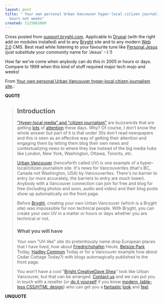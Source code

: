 ```yaml
---
layout: post
title: " Your own personal Urban Vancouver hyper-local citizen journalism site in
  hours not weeks"
created: 1115061069
---
```

<p>Cross posted from <a href="http://support.bryght.com/articles/personal-urban-vancouver-hyper-local-citizen-journalism-site">support.bryght.com</a>.  Applicable to <a href="http://drupal.org/">Drupal</a> (with the right add on modules installed) and to any <a href="http://bryght.com/">Bryght</a> site  and to any modern <a href="http://www.bryght.com/node/204">Web 2.0</a> CMS. Best read while listening to your favourite tune like <a href="http://www.lyricsfreak.com/d/depeche-mode/39367.html">Personal Jesus</a> (just substitute your community name for 'Jesus' :-) !)</p>

<p>How far we've come when anybody can do this in 2005 in hours or days. Compare to 1999 when this kind of stuff required major tech mojo and weeks!</p>

<p>From <a href="http://support.bryght.com/articles/personal-urban-vancouver-hyper-local-citizen-journalism-site">Your own personal Urban Vancouver hyper-local citizen journalism site</a>.:</p>
<p><b>QUOTE</b></p><blockquote><h2>Introduction</h2><p><a href="http://journalism.nyu.edu/pubzone/weblogs/pressthink/2005/04/11/clg_out.html#more">"Hyper-local media" and "citizen journalism"</a> are buzzwords that are getting <a href="http://feedster.com/search.php?hl=en&ie=UTF-8&q=citizen+journalism&sort=date">lots</a> of <a href="http://blogdigger.com/search.jsp?q=hyper+local&sortby=date">attention</a> these days. Why? Of course, I don't know the whole answer but part of it is that under 35s don't read newspapers and this is seen as an effective way of getting their attention and engaging them by letting them blog their own news and contextualizing news to where they live instead of the big media hubs like London, New York, Washington, Ottawa, Toronto, etc.</p><p><a href="http://www.urbanvancouver.com/">Urban Vancouver</a> (henceforth called UV) is one example of a hyper-local/citizen journalism site. It's news for Vancouverites (that's BC, Canada not Washington, USA) by Vancouverites. There's no barrier to entry (or more accurately, the barriers to entry are much lower).  Anybody with a Vancouver connection can join for free and blog for free (including photos and soon, audio and video) and their blog posts show up automatically on the front page.</p><p>Before <a href="http://bryght.com/">Bryght</a>, creating your own Urban Vancouver (which is a Bryght site) was imposssible for non technical people. With Bryght, you can create your own UV in a matter or hours or days whether you are technical or not.</p><h3>What you will have</h3><p>Your own "UV-like" site (to pretentiously name drop European places that I have lived, how about <a href="http://friedrichshafen.de/">Friedrichshafen</a> Heute, <a href="http://flickr.com/photos/roland/10276933/">Belsize Park</a> Today, <a href="http://www.rolandtanglao.com/archives/2005/04/19/monkenhurst_hadley_common_barnet_london_now_on_goggle_maps">Hadley Common</a> Today or for a Vancouver example how about Cedar Cottage Today?) with blogs automagically published to the front page.</p><p>You won't have a cool "<a href="http://brightcreative.com/">Bright Creative</a><a href="http://mezzoblue.com/">Dave Shea</a>" look like Urban Vancouver, but that can be arranged. <a href="http://bryght.com/contact">Contact us</a> and we can put you in touch with a reseller (or <a href="/rt/articles/converting-css-html-design-phptemplate-introduction">do it yourself</a> if you know <a href="/rt/themes/css-101">modern, table-less CSS/HTML design</a>) who can get you a <a href="http://2010.dailyvancouver.com/">fantastic</a>&nbsp;<a href="http://geekytraveller.com/">look</a> and <a href="http://bryght.com/">feel</a>.
</p>
</blockquote><p><b>UNQUOTE</b></p>



